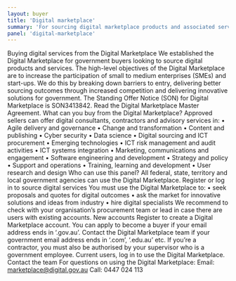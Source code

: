 ```yaml
---
layout: buyer
title: 'Digital marketplace'
summary: 'For sourcing digital marketplace products and associated services.'
panel: 'digital-marketplace'
---
```


Buying digital services from the Digital Marketplace
We established the Digital Marketplace for government buyers looking to source digital products and services.
The high-level objectives of the Digital Marketplace are to increase the participation of small to medium enterprises (SMEs) and start-ups. We do this by breaking down barriers to entry, delivering better sourcing outcomes through increased competition and delivering innovative solutions for government.
The Standing Offer Notice (SON) for Digital Marketplace is SON3413842.
Read the Digital Marketplace Master Agreement.
What can you buy from the Digital Marketplace?
Approved sellers can offer digital consultants, contractors and advisory services in:
• Agile delivery and governance
• Change and transformation
• Content and publishing
• Cyber security
• Data science
• Digital sourcing and ICT procurement
• Emerging technologies
• ICT risk management and audit activities
• ICT systems integration
• Marketing, communications and engagement
• Software engineering and development
• Strategy and policy
• Support and operations
• Training, learning and development
• User research and design
Who can use this panel?
All federal, state, territory and local government agencies can use the Digital Marketplace.
Register or log in to source digital services
You must use the Digital Marketplace to:
• seek proposals and quotes for digital outcomes
• ask the market for innovative solutions and ideas from industry
• hire digital specialists
We recommend to check with your organisation’s procurement team or lead in case there are users with existing accounts.
New accounts
Register to create a Digital Marketplace account.
You can apply to become a buyer if your email address ends in ‘.gov.au’. Contact the Digital Marketplace team if your government email address ends in ‘.com’, ‘.edu.au’ etc.
If you’re a contractor, you must also be authorised by your supervisor who is a government employee.
Current users, log in to use the Digital Marketplace.
Contact the team
For questions on using the Digital Marketplace:
Email: marketplace@digital.gov.au
Call: 0447 024 113
